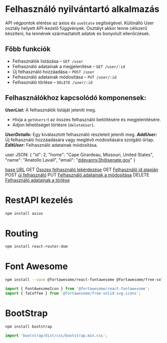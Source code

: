 # Felhasználó nyilvántartó alkalmazás

API végpontok elérése az axios és ```useState``` segítségével. Különálló User osztály helyett API-kezelő függvények. Osztályt akkor lenne célszerű készíteni, ha lennének származtatott adatok és bonyolult ellenőrzések. 

## Főbb funkciók

- Felhasználók listázása – ```GET /user```
- Felhasználó adatainak a megjelenítése – ```GET /user/:id```
- Új felhasználó hozzáadása – ```POST /user```
- Felhasználó adatainak módosítása – ```PUT /user/:id```
- Felhasználó törlése – ```DELETE /user/:id```

## Felhasználókhoz kapcsolódó komponensek:

***UserList:*** A felhasználók listáját jeleníti meg.
- Hívja a ```getUsers```-t az összes felhasználó betöltésére és megjelenítésére.
- Adjon lehetőséget törlésre (```deleteUser```).

***UserDetails:*** Egy kiválasztott felhasználó részleteit jeleníti meg.
***AddUser:*** Új felhasználó hozzáadására vagy meglévő módosítására szolgáló űrlap.
***EditUser:*** Felhasználó adatainak módosítása.

user JSON:
{
    "id": 2,
    "home": "Cape Girardeau, Missouri, United States",
    "name": "Anatollo Lavall",
    "email": "ddevanny3h@senate.gov"
}

[base URL](https://retoolapi.dev/E6LSEs/user)
GET [Összes felhasználó lekérdezése](https://api-generator.retool.com/E6LSEs/user)
GET [Felhasználó id alapján](https://api-generator.retool.com/E6LSEs/user/1)
POST [új felhasználó](https://api-generator.retool.com/E6LSEs/user)
PUT [Felhasználó adatainak a módosítása](https://api-generator.retool.com/E6LSEs/user/1)
DELETE [Felhasználó adatainak a törlése](https://api-generator.retool.com/E6LSEs/user/1)

# RestAPI kezelés
```bash
npm install axios
```
# Routing
```bash
npm install react-router-dom
```
# Font Awesome
```bash
npm install --save @fortawesome/react-fontawesome @fortawesome/free-solid-svg-icons @fortawesome/fontawesome-svg-core
```
```javascript
import { FontAwesomeIcon } from '@fortawesome/react-fontawesome';
import { faCoffee } from '@fortawesome/free-solid-svg-icons';
```

# BootStrap
```bash
npm install bootstrap
```
```jsx
import 'bootstrap/dist/css/bootstrap.min.css';
